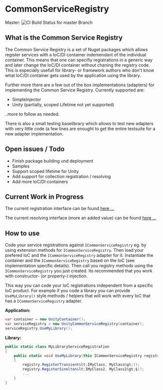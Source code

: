 # CommonServiceRegistry
Master: ![CI Build Status for master Branch](https://marcduerst.visualstudio.com/_apis/public/build/definitions/7c6411c0-584f-43dd-bb94-134baed219a2/4/badge)

## What is the Common Service Registry

The Common Service Registry is a set of Nuget packages which allows register services with a IoC/DI container indemendant of the
individual container. This means that one can specifiy registrations in a generic way and later change the IoC/DI container 
without chaning the registry code. This is especially usefull for library- or framework authors who don't know what IoC/DI
container gets used by the application using the library.

Further more there are a few out of the box implementations (adapters) for implementing the Common Service Registry.
Currently supported are:

* SimpleInjector
* Unity (partially, scoped Lifetime not yet supported)

..more to follow as needed.

There is also a small testing baselibrary which allows to test new adapters with very little code (a few lines are enought
to get the entire testsuite for a new adapter implementation.

## Open issues / Todo

- Finish package building und deployment
- Samples
- Support scoped lifetime for Unity
- Add support for collection registration / resolving
- Add more IoC/DI containers

## Current Work in Progress

The current registration interface can be found [here ...](https://github.com/mduu/CommonServiceRegistry/blob/master/src/CommonServiceRegistry/ICommonServiceRegistry.cs)

The current resolving interface (more an added value) can be found [here ...](https://github.com/mduu/CommonServiceRegistry/blob/master/src/CommonServiceRegistry/ICommonServiceResolver.cs)

## How to use

Code your service registrations against ``ICommonServiceRegistry`` eg. by using extension methods for 
``ICommonServiceRegistry``. Then load your prefered IoC and the ``ICommonServiceRegistry`` adapter for it.
Instantiate the container and the ``ICommonServiceRegistry`` based on the IoC (see implementation
specific details). Then call you registry methods using the ``ICommonServiceRegistry`` you just created. 
Its recommended that you work with constructor- (or property-) injection.

This way you can code your IoC registrations independent from a specific IoC product.
For example if you code a library you can provide ``UseMyLibrary()`` style methods /
helpers that will work with every IoC that has a ``ICommonServiceRegistry`` adapter.

**Application:**
```csharp
var container = new UnityContainer();
var serviceRegistry = new UnityCommonServiceRegistry(container);
serviceRegistry.UseMyLibrary();
```

**Library:**
```csharp
public static class MyLibraryServiceRegistration
{
    public static void UseMyLibrary(this ICommonServiceRegistry registry)
    {
        registry.RegisterTransient&lt;IMyClass, MyClass&gt;();
        registry.RegisterSinelton&lt;IMyClass2, MyClass2&gt;§();
        ...
    }
}
```
